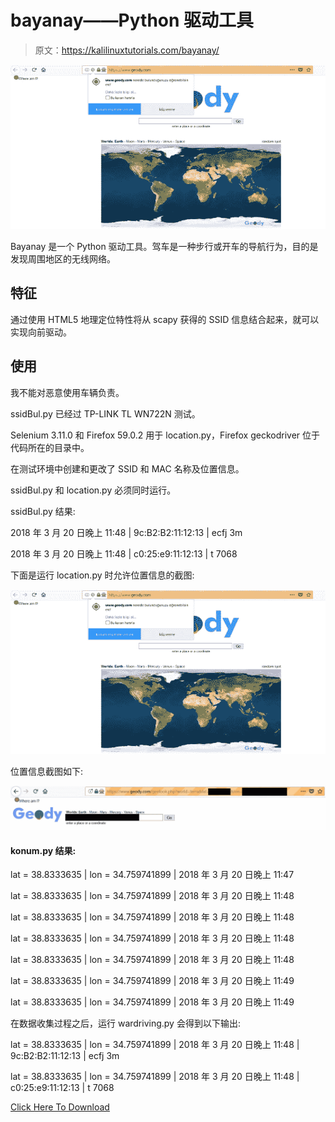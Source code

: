 # bayanay——Python 驱动工具

> 原文：<https://kalilinuxtutorials.com/bayanay/>

[![](img//aad7459f46cd08166f8ebbe940d040d7.png)](https://blogger.googleusercontent.com/img/b/R29vZ2xl/AVvXsEhyfQRUaQcll3jnmkrlrhyjCVvYOgWhAI8Iq3oUSzHSgzcJ9vBr2JfkDzQ4dFBZFPL3XY5h9hotZowHY8apCgLC6LdsJIdauSHnCYYU_lpl-9hZT_n36brWdhwQqTlIr6wd8CI4sTv8QRVHTWSe6l28r50PYeHXsZweRLi2MsRr9QRWa_3h-DSJYsWy/s728/Bayanay.png)

Bayanay 是一个 Python 驱动工具。驾车是一种步行或开车的导航行为，目的是发现周围地区的无线网络。

## 特征

通过使用 HTML5 地理定位特性将从 scapy 获得的 SSID 信息结合起来，就可以实现向前驱动。

## 使用

我不能对恶意使用车辆负责。

ssidBul.py 已经过 TP-LINK TL WN722N 测试。

Selenium 3.11.0 和 Firefox 59.0.2 用于 location.py，Firefox geckodriver 位于代码所在的目录中。

在测试环境中创建和更改了 SSID 和 MAC 名称及位置信息。

ssidBul.py 和 location.py 必须同时运行。

ssidBul.py 结果:

2018 年 3 月 20 日晚上 11:48 | 9c:B2:B2:11:12:13 | ecfj 3m

2018 年 3 月 20 日晚上 11:48 | c0:25:e9:11:12:13 | t 7068

下面是运行 location.py 时允许位置信息的截图:

![](img//aad7459f46cd08166f8ebbe940d040d7.png)

位置信息截图如下:

![](img//80b745af531c8591fb10d38b1517c7c1.png)

#### **konum.py 结果:**

lat = 38.8333635 | lon = 34.759741899 | 2018 年 3 月 20 日晚上 11:47

lat = 38.8333635 | lon = 34.759741899 | 2018 年 3 月 20 日晚上 11:48

lat = 38.8333635 | lon = 34.759741899 | 2018 年 3 月 20 日晚上 11:48

lat = 38.8333635 | lon = 34.759741899 | 2018 年 3 月 20 日晚上 11:48

lat = 38.8333635 | lon = 34.759741899 | 2018 年 3 月 20 日晚上 11:48

lat = 38.8333635 | lon = 34.759741899 | 2018 年 3 月 20 日晚上 11:49

lat = 38.8333635 | lon = 34.759741899 | 2018 年 3 月 20 日晚上 11:49

在数据收集过程之后，运行 wardriving.py 会得到以下输出:

lat = 38.8333635 | lon = 34.759741899 | 2018 年 3 月 20 日晚上 11:48 | 9c:B2:B2:11:12:13 | ecfj 3m

lat = 38.8333635 | lon = 34.759741899 | 2018 年 3 月 20 日晚上 11:48 | c0:25:e9:11:12:13 | t 7068

[Click Here To Download](https://github.com/anil-yelken/wardriving)